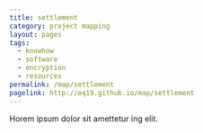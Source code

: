 ```yaml
---
title: settlement
category: project mapping
layout: pages
tags:
  - knowhow
  - software
  - encryption
  - resources
permalink: /map/settlement
pagelink: http://eq19.github.io/map/settlement
---
```

Horem ipsum dolor sit amettetur ing elit. 
